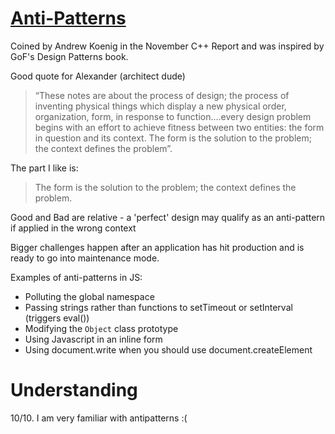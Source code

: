 # [Anti-Patterns](https://addyosmani.com/resources/essentialjsdesignpatterns/book/#antipatterns)

Coined by Andrew Koenig in the November C++ Report and was inspired by GoF's Design Patterns book.

Good quote for Alexander (architect dude)
> “These notes are about the process of design; the process of inventing physical things which display a new physical order, organization, form, in response to function.…every design problem begins with an effort to achieve fitness between two entities: the form in question and its context. The form is the solution to the problem; the context defines the problem”.

The part I like is:
> The form is the solution to the problem; the context defines the problem.

Good and Bad are relative - a 'perfect' design may qualify as an anti-pattern
if applied in the wrong context

Bigger challenges happen after an application has hit production and is ready to go
into maintenance mode.

Examples of anti-patterns in JS:
- Polluting the global namespace
- Passing strings rather than functions to setTimeout or setInterval (triggers eval())
- Modifying the `Object` class prototype
- Using Javascript in an inline form
- Using document.write when you should use document.createElement

# Understanding
10/10. I am very familiar with antipatterns :(
